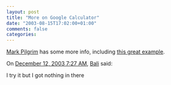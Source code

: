 ```yaml
---
layout: post
title: "More on Google Calculator"
date: "2003-08-15T17:02:00+01:00"
comments: false
categories: 
---
```


<p><a href="http://diveintomark.org/archives/2003/08/14/calculator" title="Google calculator [dive into mark]">Mark Pilgrim</a> has some more info, including <a href="http://www.google.com/search?q=answer+to+life+the+universe+and+everything">this great example</a>.</p>
<section class="comments">

<div class="comment" id="comment-69">
On <a href="#comment-69" title="Permalink to this comment">December 12, 2003  7:27 AM</a>, <a href="http://www.batukaru.com" title="http://www.batukaru.com" rel="nofollow">Bali</a>
said:
<p>I try it but I got nothing in there</p>


</section>

